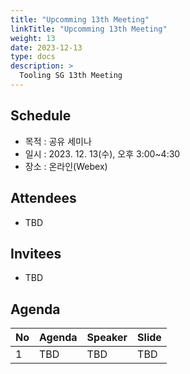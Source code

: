 ```yaml
---
title: "Upcomming 13th Meeting"
linkTitle: "Upcomming 13th Meeting"
weight: 13
date: 2023-12-13
type: docs
description: >
  Tooling SG 13th Meeting
---
```


## Schedule

* 목적 : 공유 세미나
* 일시 : 2023. 12. 13(수), 오후 3:00~4:30
* 장소 : 온라인(Webex)

## Attendees
* TBD

## Invitees
* TBD

## Agenda
| No | Agenda           | Speaker | Slide |
|----|-----------------|------|------|
| 1  | TBD | TBD | TBD |